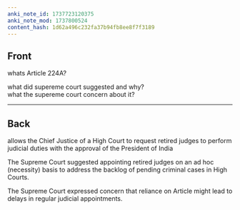 ```yaml
---
anki_note_id: 1737723120375
anki_note_mod: 1737800524
content_hash: 1d62a496c232fa37b94fb8ee8f7f3189
---
```


## Front

whats Article 224A?  
  
what did supereme court suggested and why?   
what the supereme court concern about it?

<hr/>

## Back

allows the Chief Justice of a High
Court to request retired judges to perform judicial duties with the
approval of the President of India  
  
The Supreme Court suggested appointing retired judges on an ad hoc (necessity) basis
to address the backlog of pending criminal cases in High Courts.  
  
The Supreme Court expressed concern that reliance on Article might lead to delays in regular judicial appointments.
